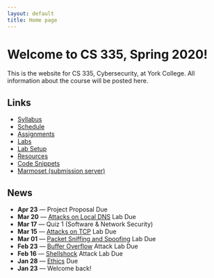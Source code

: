 ```yaml
---
layout: default
title: Home page
---
```

# Welcome to CS 335, Spring 2020!

This is the website for CS 335, Cybersecurity, at York College. All information about the course will be posted here.

## Links

* [Syllabus](syllabus/index.html)
* [Schedule](schedule/index.html)
* [Assignments](assignments/index.html)
* [Labs](labs/index.html)
* [Lab Setup](labs/setup.html)
* [Resources](resources/index.html)
* [Code Snippets](code/index.html)
* [Marmoset (submission server)](https://cs.ycp.edu/marmoset)


## News
* **Apr 23** &mdash; Project Proposal Due
* **Mar 20** &mdash; [Attacks on Local DNS](labs/dns_attack.html) Lab Due
* **Mar 17** &mdash; Quiz 1 (Software & Network Security)
* **Mar 15** &mdash; [Attacks on TCP](labs/tcp_attack.html) Lab Due
* **Mar 01** &mdash; [Packet Sniffing and Spoofing](labs/sniff_spoof.html) Lab Due
* **Feb 23** &mdash; [Buffer Overflow](labs/buffer_overflow.html) Attack Lab Due
* **Feb 16** &mdash; [Shellshock](labs/shellshock.html) Attack Lab Due
* **Jan 28** &mdash; [Ethics](assignments/ethics.html) Due
* **Jan 23** &mdash; Welcome back!
